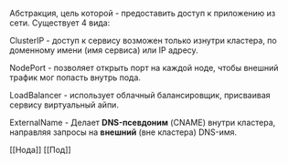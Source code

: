 Абстракция, цель которой - предоставить доступ к приложению из сети. Существует 4 вида:

ClusterIP - доступ к сервису возможен только изнутри кластера, по доменному имени (имя сервиса) или IP адресу.

NodePort - позволяет открыть порт на каждой ноде, чтобы внешний трафик мог попасть внутрь пода. 

LoadBalancer - использует облачный балансировщик, присваивая сервису виртуальный айпи. 

ExternalName - Делает **DNS-псевдоним** (CNAME) внутри кластера, направляя запросы на **внешний** (вне кластера) DNS-имя.

[[Нода]] [[Под]]